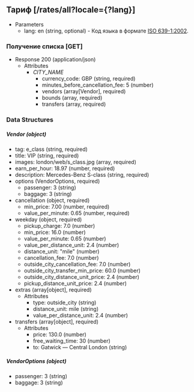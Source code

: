 ## Тариф [/rates/all?locale={?lang}]

+ Parameters
    + lang: en (string, optional) - Код языка в формате [ISO 639-1:2002](https://ru.wikipedia.org/wiki/ISO_639-1).


### Получение списка [GET]

+ Response 200 (application/json)
    + Attributes
        + *CITY_NAME*
            + currency_code: GBP (string, required)
            + minutes_before_cancellation_fee: 5 (number)
            + vendors (array[Vendor], required)
            + bounds (array, required)
            + transfers (array, required)


### Data Structures

##### Vendor (object)

+ tag: e_class (string, required)
+ title: VIP (string, required)
+ images: london/web/s_class.jpg (array, required)
+ earn_per_hour: 18.97 (number, required)
+ description: Mercedes-Benz S-class (string, required)
+ options (VendorOptions, required)
    + passenger: 3 (string)
    + baggage: 3 (string)
+ cancellation (object, required)
    + min_price: 7.00 (number, required)
    + value_per_minute: 0.65 (number, required)
+ weekday (object, required)
    + pickup_charge: 7.0 (number)
    + min_price: 16.0 (number)
    + value_per_minute: 0.65 (number)
    + value_per_distance_unit: 2.4 (number)
    + distance_unit: "mile" (number)
    + cancellation_fee: 7.0 (number)
    + outside_city_cancellation_fee: 7.0 (number)
    + outside_city_transfer_min_price: 60.0 (number)
    + outside_city_distance_unit_price: 2.4 (number)
    + pickup_distance_unit_price: 2.4 (number)
+ extras (array[object], required)
    + Attributes
        + type: outside_city (string)
        + distance_unit: mile (string)
        + value_per_distance_unit: 2.4 (number)
+ transfers (array[object], required)
    + Attributes
        + price: 130.0 (number)
        + free_waiting_time: 30 (number)
        + to: Gatwick&nbsp;—&nbsp;Central London (string)

##### VendorOptions (object)

+ passenger: 3 (string)
+ baggage: 3 (string)
